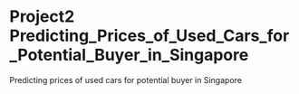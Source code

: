 # Project2 Predicting_Prices_of_Used_Cars_for_Potential_Buyer_in_Singapore
 Predicting prices of used cars for potential buyer in Singapore
